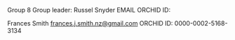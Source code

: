 Group 8
Group leader:
Russel Snyder
EMAIL
ORCHID ID:

Frances Smith
frances.j.smith.nz@gmail.com
ORCHID ID: 0000-0002-5168-3134
